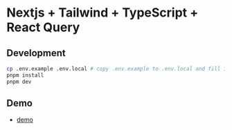 # Nextjs + Tailwind + TypeScript + React Query

## Development

```bash
cp .env.example .env.local # copy .env.example to .env.local and fill in the blanks
pnpm install
pnpm dev
```

## Demo

- [demo](https://vocus-challenge-weihung.vercel.app/)

